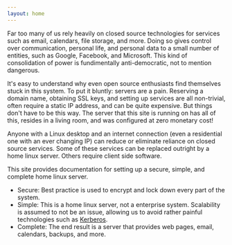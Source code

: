 ```yaml
---
layout: home
---
```


Far too many of us rely heavily on closed source technologies for services such as email, calendars, file storage, and more. Doing so gives control over communication, personal life, and personal data to a small number of entities, such as Google, Facebook, and Microsoft. This kind of consolidation of power is fundimentally anti-democratic, not to mention dangerous.

It's easy to understand why even open source enthusiasts find themselves stuck in this system. To put it bluntly: servers are a pain. Reserving a domain name, obtaining SSL keys, and setting up services are all non-trivial, often require a static IP address, and can be quite expensive. But things don't have to be this way. The server that this site is running on has all of this, resides in a living room, and was configured at zero monetary cost!

Anyone with a Linux desktop and an internet connection (even a residential one with an ever changing IP) can reduce or eliminate reliance on closed source services. Some of these services can be replaced outright by a home linux server. Others require client side software.

This site provides documentation for setting up a secure, simple, and complete home linux server.
 * Secure: Best practice is used to encrypt and lock down every part of the system.
 * Simple: This is a home linux server, not a enterprise system. Scalability is assumed to not be an issue, allowing us to avoid rather painful technologies such as [Kerberos](https://en.wikipedia.org/wiki/Kerberos_%28protocol%29).
 * Complete: The end result is a server that provides web pages, email, calendars, backups, and more.
